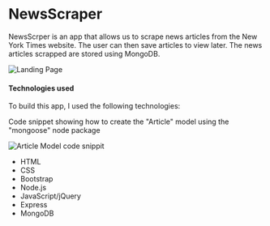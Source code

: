 # NewsScraper

NewsScrper is an app that allows us to scrape news articles from the New York Times website. The user can then save articles to view later. The news articles scrapped are stored using MongoDB.

![Landing Page]("/images/newsScraper.png")

#### Technologies used
To build this app, I used the following technologies:

Code snippet showing how to create the "Article" model using the "mongoose" node package

![Article Model code snippit]("/images/articleModel.png")

- HTML
- CSS
- Bootstrap
- Node.js
- JavaScript/jQuery
- Express
- MongoDB
